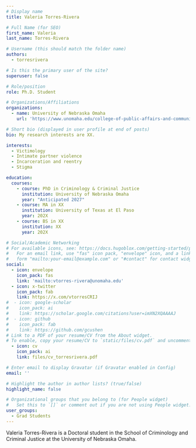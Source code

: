 ```yaml
---
# Display name
title: Valeria Torres-Rivera

# Full Name (for SEO)
first_name: Valeria
last_name: Torres-Rivera

# Username (this should match the folder name)
authors:
  - torresrivera

# Is this the primary user of the site?
superuser: false

# Role/position
role: Ph.D. Student

# Organizations/Affiliations
organizations:
  - name: University of Nebraska Omaha
    url: 'https://www.unomaha.edu/college-of-public-affairs-and-community-service/criminology-and-criminal-justice/about-us/funded-graduate-students.php#Doctoral%20Students-main'

# Short bio (displayed in user profile at end of posts)
bio: My research interests are XX.

interests:
  - Victimology
  - Intimate partner violence
  - Incarceration and reentry
  - Stigma

education:
  courses:
    - course: PhD in Criminology & Criminal Justice
      institution: University of Nebraska Omaha
      year: "Anticipated 2027"
    - course: MA in XX
      institution: University of Texas at El Paso
      year: 202X
    - course: BS in XX
      institution: XX
      year: 202X

# Social/Academic Networking
# For available icons, see: https://docs.hugoblox.com/getting-started/page-builder/#icons
#   For an email link, use "fas" icon pack, "envelope" icon, and a link in the
#   form "mailto:your-email@example.com" or "#contact" for contact widget.
social:
  - icon: envelope
    icon_pack: fas
    link: 'mailto:vtorres-rivera@unomaha.edu'
  - icon: x-twitter
    icon_pack: fab
    link: https://x.com/vtorresCRIJ
#  - icon: google-scholar
#    icon_pack: ai
#    link: https://scholar.google.com/citations?user=imXN2XQAAAAJ
#  - icon: github
#    icon_pack: fab
#    link: https://github.com/gcushen
# Link to a PDF of your resume/CV from the About widget.
# To enable, copy your resume/CV to `static/files/cv.pdf` and uncomment the lines below.
  - icon: cv
    icon_pack: ai
    link: files/cv_torresrivera.pdf

# Enter email to display Gravatar (if Gravatar enabled in Config)
email: ''

# Highlight the author in author lists? (true/false)
highlight_name: false

# Organizational groups that you belong to (for People widget)
#   Set this to `[]` or comment out if you are not using People widget.
user_groups:
  - Grad Students
---
```


Valeria Torres-Rivera is a Doctoral student in the School of Criminology and Criminal Justice at the University of Nebraska Omaha.
